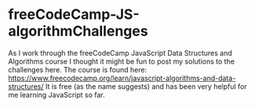 # freeCodeCamp-JS-algorithmChallenges

As I work through the freeCodeCamp JavaScript Data Structures and Algorithms course I thought it might be fun to post my solutions to the challenges here.
The course is found here: https://www.freecodecamp.org/learn/javascript-algorithms-and-data-structures/
It is free (as the name suggests) and has been very helpful for me learning JavaScript so far.

